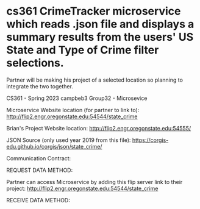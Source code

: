 # cs361 CrimeTracker microservice which reads .json file and displays a summary results from the users' US State and Type of Crime filter selections.
Partner will be making his project of a selected location so planning to integrate the two together.

CS361 - Spring 2023
campbeb3
Group32 - Microsevice

Microservice Website location (for partner to link to): 
http://flip2.engr.oregonstate.edu:54544/state_crime

Brian's Project Website location:
http://flip2.engr.oregonstate.edu:54555/

JSON Source (only used year 2019 from this file): https://corgis-edu.github.io/corgis/json/state_crime/

Communication Contract:


REQUEST DATA METHOD:

Partner can access Microservice by adding this flip server link to their project: http://flip2.engr.oregonstate.edu:54544/state_crime


RECEIVE DATA METHOD:


